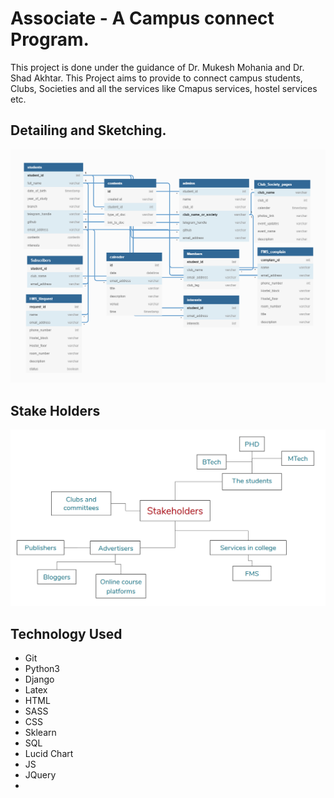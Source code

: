 # Associate - A Campus connect Program.

This project is done under the guidance of Dr. Mukesh Mohania and Dr. Shad Akhtar. 
This Project aims to provide to connect campus students, Clubs, Societies and all the services like Cmapus services, hostel services etc.

## Detailing and Sketching.
![SCHEMA](https://github.com/ujjwalll/associate/blob/master/schema.png)

## Stake Holders
![SCHEMA](https://github.com/ujjwalll/associate/blob/master/stakeholders.png)

## Technology Used
- Git
- Python3
- Django
- Latex
- HTML
- SASS
- CSS
- Sklearn
- SQL
- Lucid Chart
- JS
- JQuery
- 
